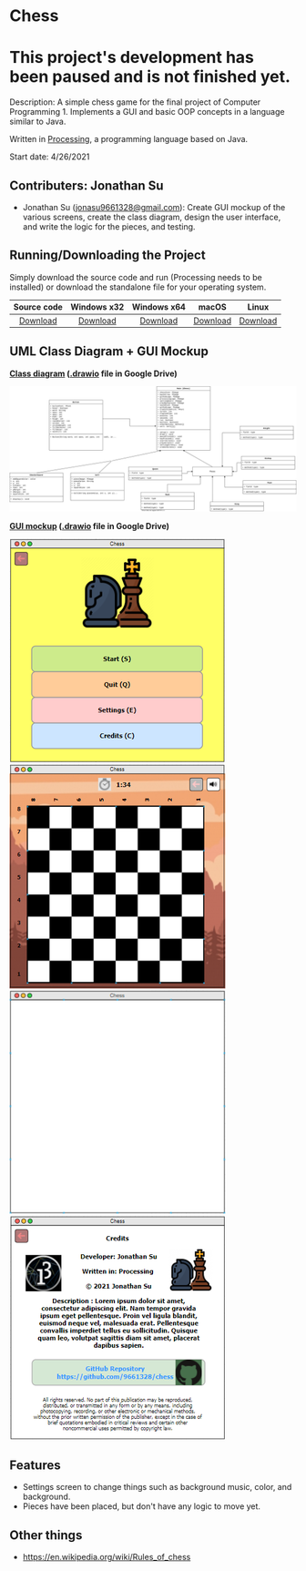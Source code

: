 # Chess

# **This project's development has been paused and is not finished yet.**

Description: A simple chess game for the final project of Computer Programming 1. Implements a GUI and basic OOP concepts in a language similar to Java.

Written in [Processing](https://processing.org/), a programming language based on Java.

Start date: 4/26/2021

## Contributers: Jonathan Su
+ Jonathan Su (jonasu9661328@gmail.com): Create GUI mockup of the various screens, create the class diagram, design the user interface, and write the logic for the pieces, and testing.

## Running/Downloading the Project

Simply download the source code and run (Processing needs to be installed) or download the standalone file for your operating system.

| Source code | Windows x32 | Windows x64 | macOS | Linux |
|:-----------:|:-----------:|:-----------:|:-----:|:-----:|
| [Download](https://github.com/9661328/Chess/tree/main/src/Chess) | [Download]() | [Download]() | [Download]() | [Download]()|

## UML Class Diagram + GUI Mockup

**[Class diagram](https://drive.google.com/file/d/1hZU3DKWO7xImn2FjExnfXkTQaEVxK66c/view?usp=sharing "Google Drive") ([.drawio](https://app.diagrams.net/ "https://app.diagrams.net/") file in Google Drive)**

![Class diagram](https://raw.githubusercontent.com/9661328/Chess/af88393dca70df881e606954ec4c5f02b4e48fe9/assets/Chess%20Class%20Diagram%20(UML).svg)

**[GUI mockup](https://drive.google.com/file/d/1H8nWMMpqz0LseFF-_cuypOIVfTHe6B8P/view?usp=sharing "Google Drive") ([.drawio](https://app.diagrams.net/ "https://app.diagrams.net/") file in Google Drive)**

![Home screen mockup](https://github.com/9661328/Chess/blob/main/assets/homeScreenMockup.png?raw=true)
![Start screen mockup](https://github.com/9661328/Chess/blob/main/assets/startScreenMockup.png?raw=true)
![Setting screen mockup](https://github.com/9661328/Chess/blob/main/assets/settingScreenMockup.png?raw=true)
![Credit screen mockup](https://github.com/9661328/Chess/blob/main/assets/creditScreenMockup.png?raw=true)

## Features
+ Settings screen to change things such as background music, color, and background.
+ Pieces have been placed, but don't have any logic to move yet.

## Other things
+ https://en.wikipedia.org/wiki/Rules_of_chess
